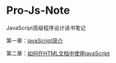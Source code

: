 # Pro-Js-Note

JavaScript高级程序设计读书笔记

第一章：[javaScript简介](https://github.com/ZZsimon/Pro-Js-Note/tree/master/chapter01_intro)

第二章：[如何在HTML文档中使用javaScript](https://github.com/ZZsimon/Pro-Js-Note/tree/master/chapter02_useJs)